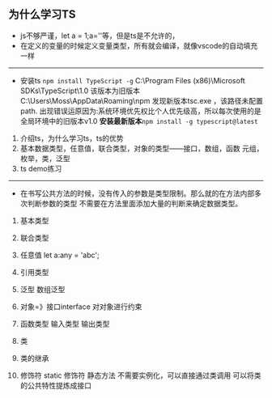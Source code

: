 ## 为什么学习TS

- js不够严谨，let a = 1;a=''等，但是ts是不允许的，
- 在定义的变量的时候定义变量类型，所有就会编译，就像vscode的自动填充一样

----------------------------------------------------------
- 安装ts `npm install TypeScript -g`
C:\Program Files (x86)\Microsoft SDKs\TypeScript\1.0   该版本为旧版本
C:\Users\Moss\AppData\Roaming\npm 发现新版本tsc.exe ，该路径未配置path.
出现错误运原因为:系统环境优先权比个人优先级高，所以每次使用的是全局环境中的旧版本v1.0
**安装最新版本**`npm install -g typescript@latest`

1. 介绍ts，为什么学习ts，ts的优势
2. 基本数据类型，任意值，联合类型，对象的类型——接口，数组，函数
    元组，枚举，类，泛型
3. ts demo练习
----------------------------------------------------------

- 在书写公共方法的时候，没有传入的参数是类型限制。那么就的在方法内部多次判断参数的类型
不需要在方法里面添加大量的判断来确定数据类型。

1. 基本类型
2. 联合类型
3. 任意值
let a:any = 'abc';

4. 引用类型
5. 泛型 数组泛型
6. 对象=》接口interface 对对象进行约束
7. 函数类型 输入类型 输出类型

8. 类
9. 类的继承
10. 修饰符
static 修饰符 静态方法 不需要实例化，可以直接通过类调用
可以将类的公共特性提炼成接口
